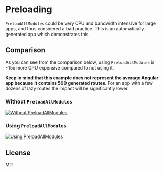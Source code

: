 # Preloading

`PreloadAllModules` could be very CPU and bandwidth intensive for large apps, and thus considered a bad practice. This is an automatically generated app which demonstrates this.

## Comparison

As you can see from the comparison below, using `PreloadAllModules` is ~15x more CPU expensive compared to not using it.

**Keep in mind that this example does not represent the average Angular app because it contains 500 generated routes.** For an app with a few dozens of lazy routes the impact will be significantly lower.

### Without `PreloadAllModules`

<a href="https://raw.githubusercontent.com/mgechev/preload-all-stress-test/master/assets/no-preload-all.png.png" target="_blank"><img src="https://raw.githubusercontent.com/mgechev/preload-all-stress-test/master/assets/no-preload-all.png.png" alt="Without PreloadAllModules"></a>

### Using `PreloadAllModules`

<a href="https://raw.githubusercontent.com/mgechev/preload-all-stress-test/master/assets/preload-all.png.png" target="_blank"><img src="https://raw.githubusercontent.com/mgechev/preload-all-stress-test/master/assets/preload-all.png.png" alt="Using PreloadAllModules"></a>

## License

MIT
